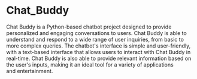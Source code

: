 # Chat_Buddy

Chat Buddy is a Python-based chatbot project designed to provide personalized and engaging conversations to users. Chat Buddy is able to understand and respond to a wide range of user inquiries, from basic to more complex queries.
The chatbot's interface is simple and user-friendly, with a text-based interface that allows users to interact with Chat Buddy in real-time. Chat Buddy is also able to provide relevant information based on the user's inputs, making it an ideal tool for a variety of applications and entertainment.
